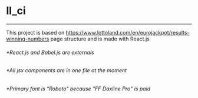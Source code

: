 # ll_ci
---
This project is based on https://www.lottoland.com/en/eurojackpot/results-winning-numbers 
page structure and is made with React.js

###### *React.js and Babel.js are externals
###### *All jsx components are in one file at the moment
###### *Primary font is "Roboto" because "FF Daxline Pro" is paid
